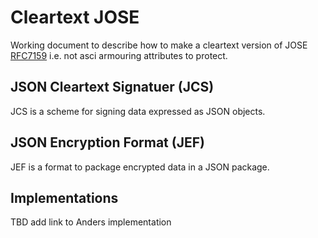 # Cleartext JOSE
Working document to describe how to make a cleartext version of JOSE [RFC7159](https://tools.ietf.org/html/rfc7159) i.e. not asci armouring attributes to protect.
## JSON Cleartext Signatuer (JCS)
JCS is a scheme for signing data expressed as JSON objects.
## JSON Encryption Format (JEF)
JEF is a format to package encrypted data in a JSON package.
## Implementations
TBD add link to Anders implementation
